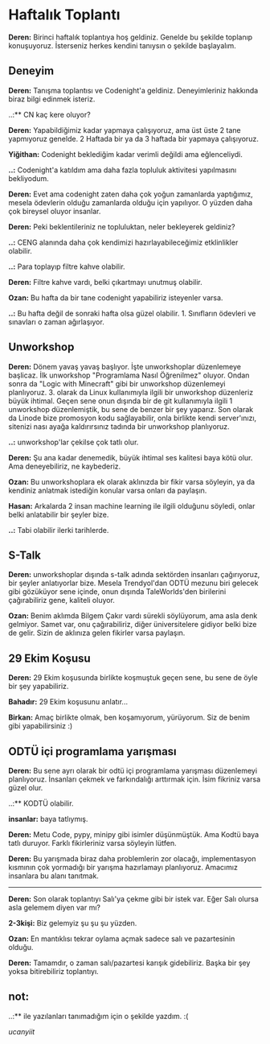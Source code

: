 # Haftalık Toplantı

**Deren:** Birinci haftalık toplantıya hoş geldiniz. Genelde bu şekilde toplanıp konuşuyoruz. İsterseniz herkes kendini tanıysın o şekilde başlayalım.

## Deneyim

**Deren:** Tanışma toplantısı ve Codenight'a geldiniz. Deneyimleriniz hakkında biraz bilgi edinmek isteriz.

..:** CN kaç kere oluyor?

**Deren:** Yapabildiğimiz kadar yapmaya çalışıyoruz, ama üst üste 2 tane yapmıyoruz genelde. 2 Haftada bir ya da 3 haftada bir yapmaya çalışıyoruz.

**Yiğithan:** Codenight beklediğim kadar verimli değildi ama eğlenceliydi.

**..:** Codenight'a katıldım ama daha fazla topluluk aktivitesi yapılmasını bekliyodum.

**Deren:** Evet ama codenight zaten daha çok yoğun zamanlarda yaptığımız, mesela ödevlerin olduğu zamanlarda olduğu için yapılıyor. O yüzden daha çok bireysel oluyor insanlar.

**Deren:** Peki beklentileriniz ne topluluktan, neler bekleyerek geldiniz?

**..:** CENG alanında daha çok kendimizi hazırlayabileceğimiz etklinlikler olabilir.

**..:** Para toplayıp filtre kahve olabilir.

**Deren:** Filtre kahve vardı, belki çıkartmayı unutmuş olabilir.

**Ozan:** Bu hafta da bir tane codenight yapabiliriz isteyenler varsa.

**..:** Bu hafta değil de sonraki hafta olsa güzel olabilir. 1. Sınıfların ödevleri ve sınavları o zaman ağırlaşıyor.

## Unworkshop

**Deren:** Dönem yavaş yavaş başlıyor. İşte unworkshoplar düzenlemeye başlicaz. İlk unworkshop "Programlama Nasıl Öğrenilmez" oluyor. Ondan sonra da "Logic with Minecraft" gibi bir unworkshop düzenlemeyi planlıyoruz. 3. olarak da Linux kullanımıyla ilgili bir unworkshop düzenleriz büyük ihtimal. Geçen sene onun dışında bir de git kullanımıyla ilgili 1 unworkshop düzenlemiştik, bu sene de benzer bir şey yaparız. Son olarak da Linode bize promosyon kodu sağlayabilir, onla birlikte kendi server'ınızı, sitenizi nası ayağa kaldırırsınız tadında bir unworkshop planlıyoruz.

**..:** unworkshop'lar çekilse çok tatlı olur.

**Deren:** Şu ana kadar denemedik, büyük ihtimal ses kalitesi baya kötü olur. Ama deneyebiliriz, ne kaybederiz.

**Ozan:** Bu unworkshoplara ek olarak aklınızda bir fikir varsa söyleyin, ya da kendiniz anlatmak istediğin konular varsa onları da paylaşın.

**Hasan:** Arkalarda 2 insan machine learning ile ilgili olduğunu söyledi, onlar belki anlatabilir bir şeyler bize.

**..:** Tabi olabilir ilerki tarihlerde.

## S-Talk

**Deren:** unworkshoplar dışında s-talk adında sektörden insanları çağırıyoruz, bir şeyler anlatıyorlar bize. Mesela Trendyol'dan ODTÜ mezunu biri gelecek gibi gözüküyor sene içinde, onun dışında TaleWorlds'den birilerini çağırabiliriz gene, kaliteli oluyor.

**Ozan:** Benim aklımda Bilgem Çakır vardı sürekli söylüyorum, ama asla denk gelmiyor. Samet var, onu çağırabiliriz, diğer üniversitelere gidiyor belki bize de gelir. Sizin de aklınıza gelen fikirler varsa paylaşın.

## 29 Ekim Koşusu

**Deren:** 29 Ekim koşusunda birlikte koşmuştuk geçen sene, bu sene de öyle bir şey yapabiliriz.

**Bahadır:** 29 Ekim koşusunu anlatır...

**Birkan:** Amaç birlikte olmak, ben koşamıyorum, yürüyorum. Siz de benim gibi yapabilirsiniz :)

## ODTÜ içi programlama yarışması

**Deren:** Bu sene ayrı olarak bir odtü içi programlama yarışması düzenlemeyi planlıyoruz. İnsanları çekmek ve farkındalığı arttırmak için. İsim fikriniz varsa güzel olur.

..:** KODTÜ olabilir.

**insanlar:** baya tatlıymış.

**Deren:** Metu Code, pypy, minipy gibi isimler düşünmüştük. Ama Kodtü baya tatlı duruyor. Farklı fikirleriniz varsa söyleyin lütfen.

**Deren:** Bu yarışmada biraz daha problemlerin zor olacağı, implementasyon kısmının çok yormadığı bir yarışma hazırlamayı planlıyoruz. Amacımız insanlara bu alanı tanıtmak.

---

**Deren:** Son olarak toplantıyı Salı'ya çekme gibi bir istek var. Eğer Salı olursa asla gelemem diyen var mı?

**2-3kişi:** Biz gelemyiz şu şu şu yüzden.

**Ozan:** En mantıklısı tekrar oylama açmak sadece salı ve pazartesinin olduğu.

**Deren:** Tamamdır, o zaman salı/pazartesi karışık gidebiliriz. Başka bir şey yoksa bitirebiliriz toplantıyı.

## not:

..:** ile yazılanları tanımadığım için o şekilde yazdım. :(

_ucanyiit_
